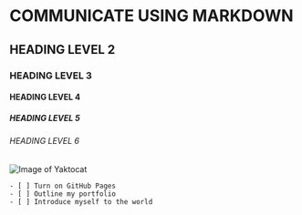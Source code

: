 # COMMUNICATE USING MARKDOWN
## HEADING LEVEL 2
### HEADING LEVEL 3
#### HEADING LEVEL 4
##### HEADING LEVEL 5
###### HEADING LEVEL 6

![Image of Yaktocat](https://camo.githubusercontent.com/fd4b481746fdc3fa572431efa66a5e9e2eb8e6d80b06565ba1ed1a50d54925e7/68747470733a2f2f6f63746f6465782e6769746875622e636f6d2f696d616765732f79616b746f6361742e706e67)

```
- [ ] Turn on GitHub Pages
- [ ] Outline my portfolio
- [ ] Introduce myself to the world
```
